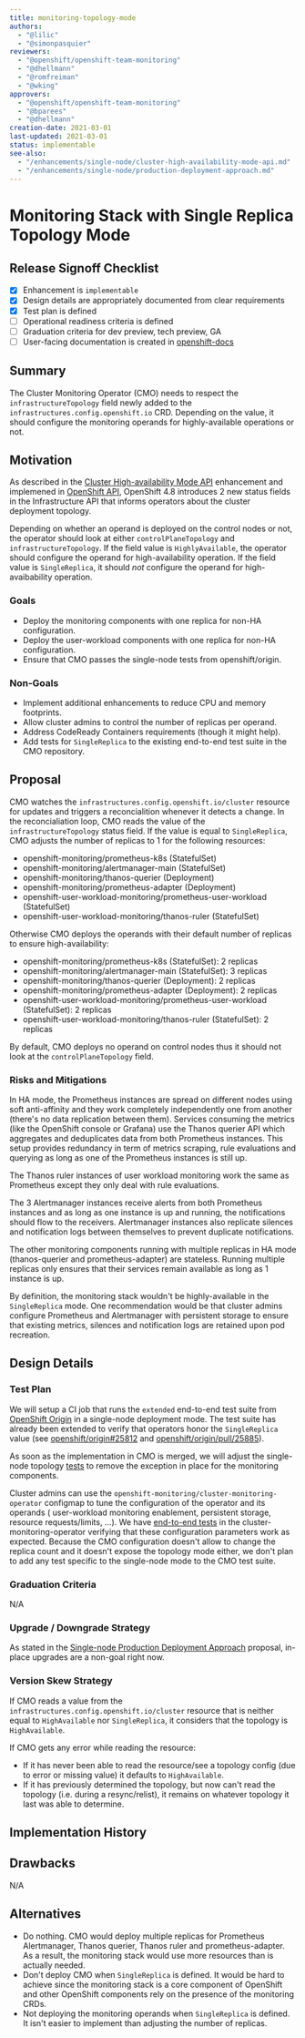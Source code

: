 ```yaml
---
title: monitoring-topology-mode
authors:
  - "@lilic"
  - "@simonpasquier"
reviewers:
  - "@openshift/openshift-team-monitoring"
  - "@dhellmann"
  - "@romfreiman"
  - "@wking"
approvers:
  - "@openshift/openshift-team-monitoring"
  - "@bparees"
  - "@dhellmann"
creation-date: 2021-03-01
last-updated: 2021-03-01
status: implementable
see-also:
  - "/enhancements/single-node/cluster-high-availability-mode-api.md"
  - "/enhancements/single-node/production-deployment-approach.md"
---
```


# Monitoring Stack with Single Replica Topology Mode


## Release Signoff Checklist

- [x] Enhancement is `implementable`
- [X] Design details are appropriately documented from clear requirements
- [X] Test plan is defined
- [ ] Operational readiness criteria is defined
- [ ] Graduation criteria for dev preview, tech preview, GA
- [ ] User-facing documentation is created in [openshift-docs](https://github.com/openshift/openshift-docs/)

## Summary

The Cluster Monitoring Operator (CMO) needs to respect the
`infrastructureTopology` field newly added to the
`infrastructures.config.openshift.io` CRD. Depending on the value, it should
configure the monitoring operands for highly-available operations or not.

## Motivation

As described in the [Cluster High-availability Mode API](https://github.com/openshift/enhancements/blob/master/enhancements/single-node/cluster-high-availability-mode-api.md)
enhancement and implemened in [OpenShift API](https://github.com/openshift/api/pull/827),
OpenShift 4.8 introduces 2 new status fields in the Infrastructure API that
informs operators about the cluster deployment topology.

Depending on whether an operand is deployed on the control nodes or not, the
operator should look at either `controlPlaneTopology` and
`infrastructureTopology`. If the field value is `HighlyAvailable`, the operator
should configure the operand for high-availability operation. If the field value is
`SingleReplica`, it should *not* configure the operand for high-avaibability
operation.

### Goals

- Deploy the monitoring components with one replica for non-HA configuration.
- Deploy the user-workload components with one replica for non-HA configuration.
- Ensure that CMO passes the single-node tests from openshift/origin.

### Non-Goals

- Implement additional enhancements to reduce CPU and memory footprints.
- Allow cluster admins to control the number of replicas per operand.
- Address CodeReady Containers requirements (though it might help).
- Add tests for `SingleReplica` to the existing end-to-end test suite in the CMO repository.

## Proposal

CMO watches the `infrastructures.config.openshift.io/cluster` resource for
updates and triggers a reconcialition whenever it detects a change. In the
reconcialiation loop, CMO reads the value of the `infrastructureTopology`
status field. If the value is equal to `SingleReplica`, CMO adjusts the number
of replicas to 1 for the following resources:

* openshift-monitoring/prometheus-k8s (StatefulSet)
* openshift-monitoring/alertmanager-main (StatefulSet)
* openshift-monitoring/thanos-querier (Deployment)
* openshift-monitoring/prometheus-adapter (Deployment)
* openshift-user-workload-monitoring/prometheus-user-workload (StatefulSet)
* openshift-user-workload-monitoring/thanos-ruler (StatefulSet)

Otherwise CMO deploys the operands with their default number of replicas to
ensure high-availability:

* openshift-monitoring/prometheus-k8s (StatefulSet): 2 replicas
* openshift-monitoring/alertmanager-main (StatefulSet): 3 replicas
* openshift-monitoring/thanos-querier (Deployment): 2 replicas
* openshift-monitoring/prometheus-adapter (Deployment): 2 replicas
* openshift-user-workload-monitoring/prometheus-user-workload (StatefulSet): 2 replicas
* openshift-user-workload-monitoring/thanos-ruler (StatefulSet): 2 replicas

By default, CMO deploys no operand on control nodes thus it should not look at
the `controlPlaneTopology` field.

### Risks and Mitigations

In HA mode, the Prometheus instances are spread on different nodes using
soft anti-affinity and they work completely independently one from another (there's no
data replication between them). Services consuming the metrics (like the
OpenShift console or Grafana) use the Thanos querier API which aggregates and
deduplicates data from both Prometheus instances. This setup provides
redundancy in term of metrics scraping, rule evaluations and querying as long
as one of the Prometheus instances is still up.

The Thanos ruler instances of user workload monitoring work the same as
Prometheus except they only deal with rule evaluations.

The 3 Alertmanager instances receive alerts from both Prometheus instances and
as long as one instance is up and running, the notifications should flow to the
receivers. Alertmanager instances also replicate silences and notification logs
between themselves to prevent duplicate notifications.

The other monitoring components running with multiple replicas in HA mode
(thanos-querier and prometheus-adapter) are stateless. Running multiple
replicas only ensures that their services remain available as long as 1
instance is up.

By definition, the monitoring stack wouldn't be highly-available in the
`SingleReplica` mode. One recommendation would be that cluster admins configure
Prometheus and Alertmanager with persistent storage to ensure that existing
metrics, silences and notification logs are retained upon pod recreation.

## Design Details

### Test Plan

We will setup a CI job that runs the `extended` end-to-end test suite from
[OpenShift Origin](https://github.com/openshift/origin) in a single-node
deployment mode. The test suite has already been extended to verify that
operators honor the `SingleReplica` value (see
[openshift/origin#25812](https://github.com/openshift/origin/pull/25812) and
[openshift/origin/pull/25885](https://github.com/openshift/origin/pull/25885)).

As soon as the implementation in CMO is merged, we will adjust the single-node
topology
[tests](https://github.com/openshift/origin/blob/master/test/extended/single_node/topology.go)
to remove the exception in place for the monitoring components.

Cluster admins can use the `openshift-monitoring/cluster-monitoring-operator`
configmap to tune the configuration of the operator and its operands (
user-workload monitoring enablement, persistent storage, resource
requests/limits, ...). We have [end-to-end tests](https://github.com/openshift/cluster-monitoring-operator/tree/master/test/e2e)
in the cluster-monitoring-operator verifying that these configuration
parameters work as expected. Because the CMO configuration doesn't allow to
change the replica count and it doesn't expose the topology mode either, we
don't plan to add any test specific to the single-node mode to the CMO test
suite.

### Graduation Criteria

N/A

### Upgrade / Downgrade Strategy

As stated in the [Single-node Production Deployment Approach](https://github.com/openshift/enhancements/blob/master/enhancements/single-node/production-deployment-approach.md)
proposal, in-place upgrades are a non-goal right now.

### Version Skew Strategy

If CMO reads a value from the `infrastructures.config.openshift.io/cluster`
resource that is neither equal to `HighAvailable` nor `SingleReplica`, it
considers that the topology is `HighAvailable`.

If CMO gets any error while reading the resource:
* If it has never been able to read the resource/see a topology config (due to
  error or missing value) it defaults to `HighAvailable`.
* If it has previously determined the topology, but now can't read the topology
  (i.e. during a resync/relist), it remains on whatever topology it last was
  able to determine.

## Implementation History

## Drawbacks

N/A

## Alternatives

* Do nothing. CMO would deploy multiple replicas for Prometheus Alertmanager,
  Thanos querier, Thanos ruler and prometheus-adapter. As a result, the
  monitoring stack would use more resources than is actually needed.
* Don't deploy CMO when `SingleReplica` is defined. It would be hard to
  achieve since the monitoring stack is a core component of OpenShift and other
  OpenShift components rely on the presence of the monitoring CRDs.
* Not deploying the monitoring operands when `SingleReplica` is defined. It
  isn't easier to implement than adjusting the number of replicas.
